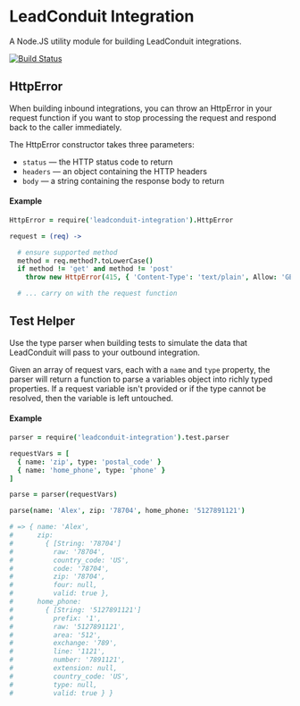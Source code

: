 # LeadConduit Integration

A Node.JS utility module for building LeadConduit integrations.

[![Build Status](https://travis-ci.org/activeprospect/leadconduit-integration.svg?branch=master)](https://travis-ci.org/activeprospect/leadconduit-integration)


## HttpError

When building inbound integrations, you can throw an HttpError in your request function if you want to stop processing 
the request and respond back to the caller immediately.

The HttpError constructor takes three parameters:

* `status` &mdash; the HTTP status code to return
* `headers` &mdash; an object containing the HTTP headers
* `body` &mdash; a string containing the response body to return

#### Example

```coffeescript
HttpError = require('leadconduit-integration').HttpError

request = (req) ->

  # ensure supported method
  method = req.method?.toLowerCase()
  if method != 'get' and method != 'post'
    throw new HttpError(415, { 'Content-Type': 'text/plain', Allow: 'GET, POST' }, "The #{method.toUpperCase()} method is not allowed")

  # ... carry on with the request function
```


## Test Helper

Use the type parser when building tests to simulate the data that LeadConduit will pass to your outbound integration.

Given an array of request vars, each with a `name` and `type` property, the parser will return a function to
parse a variables object into richly typed properties. If a request variable isn't provided or if the type cannot
be resolved, then the variable is left untouched.

#### Example

```coffeescript
parser = require('leadconduit-integration').test.parser

requestVars = [
  { name: 'zip', type: 'postal_code' }
  { name: 'home_phone', type: 'phone' }
]

parse = parser(requestVars)

parse(name: 'Alex', zip: '78704', home_phone: '5127891121')

# => { name: 'Alex',
#      zip:
#        { [String: '78704']
#          raw: '78704',
#          country_code: 'US',
#          code: '78704',
#          zip: '78704',
#          four: null,
#          valid: true },
#      home_phone:
#        { [String: '5127891121']
#          prefix: '1',
#          raw: '5127891121',
#          area: '512',
#          exchange: '789',
#          line: '1121',
#          number: '7891121',
#          extension: null,
#          country_code: 'US',
#          type: null,
#          valid: true } }
```
